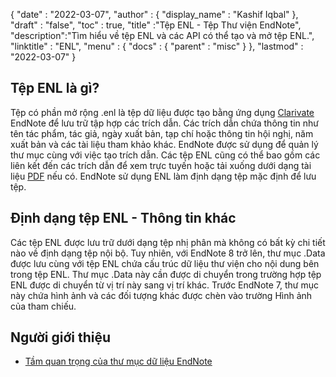 {
  "date" : "2022-03-07",
  "author" : {
    "display_name" : "Kashif Iqbal"
},
  "draft" : "false",
  "toc" : true,
  "title" :"Tệp ENL - Tệp Thư viện EndNote",
  "description":"Tìm hiểu về tệp ENL và các API có thể tạo và mở tệp ENL.",
  "linktitle" : "ENL",
  "menu" : {
    "docs" : {
      "parent" : "misc"
}
},
  "lastmod" : "2022-03-07"
}

## Tệp ENL là gì?

Tệp có phần mở rộng .enl là tệp dữ liệu được tạo bằng ứng dụng [Clarivate](https://support.clarivate.com/Endnote/s/?language=en_US) EndNote để lưu trữ tập hợp các trích dẫn. Các trích dẫn chứa thông tin như tên tác phẩm, tác giả, ngày xuất bản, tạp chí hoặc thông tin hội nghị, năm xuất bản và các tài liệu tham khảo khác. EndNote được sử dụng để quản lý thư mục cùng với việc tạo trích dẫn. Các tệp ENL cũng có thể bao gồm các liên kết đến các trích dẫn để xem trực tuyến hoặc tải xuống dưới dạng tài liệu [PDF](/vi/pdf/) nếu có. EndNote sử dụng ENL làm định dạng tệp mặc định để lưu tệp.

## Định dạng tệp ENL - Thông tin khác

Các tệp ENL được lưu trữ dưới dạng tệp nhị phân mà không có bất kỳ chi tiết nào về định dạng tệp nội bộ. Tuy nhiên, với EndNote 8 trở lên, thư mục .Data được lưu cùng với tệp ENL chứa cấu trúc dữ liệu thư viện cho nội dung bên trong tệp ENL. Thư mục .Data này cần được di chuyển trong trường hợp tệp ENL được di chuyển từ vị trí này sang vị trí khác. Trước EndNote 7, thư mục này chứa hình ảnh và các đối tượng khác được chèn vào trường Hình ảnh của tham chiếu.

## Người giới thiệu

* [Tầm quan trọng của thư mục dữ liệu EndNote](https://support.clarivate.com/Endnote/s/article/EndNote-Description-of-the-Data-folder-that-accompanies-enl-library-files)

